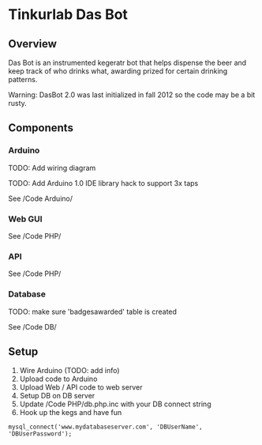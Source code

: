 # Tinkurlab Das Bot

## Overview
Das Bot is an instrumented kegeratr bot that helps dispense the beer and keep track of who drinks what, awarding prized for certain drinking patterns.  

Warning: DasBot 2.0 was last initialized in fall 2012 so the code may be a bit rusty.

## Components

### Arduino

TODO: Add wiring diagram

TODO: Add Arduino 1.0 IDE library hack to support 3x taps

See /Code Arduino/

### Web GUI

See /Code PHP/

### API

See /Code PHP/

### Database

TODO: make sure 'badgesawarded' table is created

See /Code DB/

## Setup

1. Wire Arduino (TODO: add info)
2. Upload code to Arduino
3. Upload Web / API code to web server
4. Setup DB on DB server
5. Update /Code PHP/db.php.inc with your DB connect string
6. Hook up the kegs and have fun

`mysql_connect('www.mydatabaseserver.com', 'DBUserName', 'DBUserPassword');`